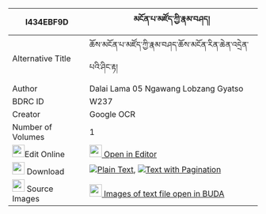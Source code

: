 |I434EBF9D|མངོན་པ་མཛོད་ཀྱི་རྣམ་བཤད། 
| --- | --- 
|Alternative Title |ཆོས་མངོན་པ་མཛོད་ཀྱི་རྣམ་བཤད་ཆོས་མངོན་རིན་ཆེན་འདྲེན་པའི་ཤིང་རྟ།
|Author| Dalai Lama 05 Ngawang Lobzang Gyatso
|BDRC ID | W237
|Creator | Google OCR
|Number of Volumes| 1
|<img width="25" src="https://img.icons8.com/color/25/000000/edit-property.png">Edit Online| [<img width="25" src="https://avatars.githubusercontent.com/u/45091458?s=200&v=4"> Open in Editor](http://editor.openpecha.org/I434EBF9D)
|<img width="25" src="https://img.icons8.com/fluent/48/000000/download-2.png"/>  Download | [![](https://img.icons8.com/color/20/000000/txt.png)Plain Text](https://github.com/Openpecha/I434EBF9D/releases/download/v1/ngonpa_dzo_kyi_namshe_plain_I434EBF9D.zip), [![](https://img.icons8.com/color/20/000000/txt.png)Text with Pagination](https://github.com/Openpecha/I434EBF9D/releases/download/v1/ngonpa_dzo_kyi_namshe_pages_I434EBF9D.zip)
|<img width="25" src="https://img.icons8.com/plasticine/100/000000/pictures-folder.png"/>  Source Images | [<img width="25" src="https://library.bdrc.io/icons/BUDA-small.svg"> Images of text file open in BUDA](https://library.bdrc.io/show/bdr:W237)